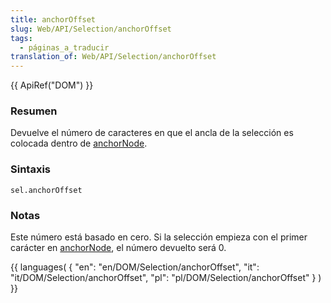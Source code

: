 ```yaml
---
title: anchorOffset
slug: Web/API/Selection/anchorOffset
tags:
  - páginas_a_traducir
translation_of: Web/API/Selection/anchorOffset
---
```

{{ ApiRef("DOM") }}

### Resumen

Devuelve el número de caracteres en que el ancla de la selección es colocada dentro de [anchorNode](es/DOM/Selection/anchorNode).

### Sintaxis

    sel.anchorOffset

### Notas

Este número está basado en cero. Si la selección empieza con el primer carácter en [anchorNode](es/DOM/Selection/anchorNode), el número devuelto será 0.

{{ languages( { "en": "en/DOM/Selection/anchorOffset", "it": "it/DOM/Selection/anchorOffset", "pl": "pl/DOM/Selection/anchorOffset" } ) }}
